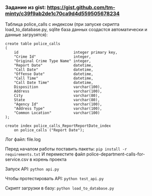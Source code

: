 ### Задание из gist: https://gist.github.com/tm-minty/c39f9ab2de1c70ca9d4d559505678234



Таблица police_calls с индексом (при запуске скрипта load_to_database.py, sqlite база данных создастся автоматически и данные загрузятся):
~~~~
create table police_calls
(
    id                         integer primary key,
    "Crime Id"                 integer,
    "Original Crime Type Name" integer,
    "Report Date"              datetime,
    "Call Date"                datetime,
    "Offense Date"             datetime,
    "Call Time"                datetime,
    "Call Date Time"           datetime,
    Disposition                varchar(100),
    Address                    varchar(100),
    City                       varchar(80),
    State                      varchar(80),
    "Agency Id"                varchar(100),
    "Address Type"             varchar(100),
    "Common Location"          varchar(100)
);

create index police_calls_ReportReportDate_index
    on police_calls ("Report Date");
~~~~



Лог файл: file.log

Перед началом работы поставить пакеты: `pip install -r requirements.txt`
И переместите файл police-department-calls-for-service.csv в корень проекта

Запуск API: `python api.py`

Чтобы протестировать API: `python test_api.py`

Скрипт загрузки в базу: `python load_to_database.py`
